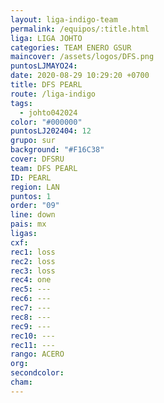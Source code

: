 ```yaml
---
layout: liga-indigo-team
permalink: /equipos/:title.html
liga: LIGA JOHTO
categories: TEAM ENERO GSUR
maincover: /assets/logos/DFS.png
puntosLJMAYO24: 
date: 2020-08-29 10:29:20 +0700
title: DFS PEARL
route: /liga-indigo
tags:
  - johto042024
color: "#000000"
puntosLJ202404: 12
grupo: sur
background: "#F16C38"
cover: DFSRU
team: DFS PEARL
ID: PEARL
region: LAN
puntos: 1
order: "09"
line: down
pais: mx
ligas: 
cxf: 
rec1: loss
rec2: loss
rec3: loss
rec4: one
rec5: ---
rec6: ---
rec7: ---
rec8: ---
rec9: ---
rec10: ---
rec11: ---
rango: ACERO
org: 
secondcolor: 
cham:
---
```

